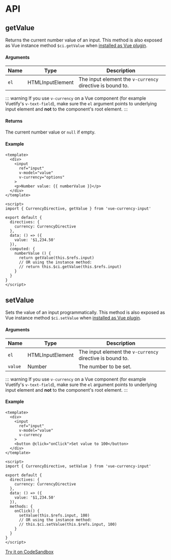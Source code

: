 # API

## getValue
Returns the current number value of an input. This method is also exposed as Vue instance method `$ci.getValue` when [installed as Vue plugin](/guide/#installation).

#### Arguments
Name | Type | Description
--- | --- | --- 
`el` | HTMLInputElement | The input element the `v-currency` directive is bound to.

::: warning
If you use `v-currency` on a Vue component (for example Vuetify's `v-text-field`), make sure the `el` argument points to underlying input element and **not** to the component's root element.
:::

#### Returns
The current number value or `null` if empty.

#### Example
``` vue
<template>
  <div>
    <input
      ref="input"
      v-model="value"
      v-currency="options"
    >
    <p>Number value: {{ numberValue }}</p>
  </div>
</template>

<script>
import { CurrencyDirective, getValue } from 'vue-currency-input'

export default {
  directives: {
    currency: CurrencyDirective
  },
  data: () => ({
    value: '$1,234.50'
  }),
  computed: {
    numberValue () {
      return getValue(this.$refs.input)
      // OR using the instance method:
      // return this.$ci.getValue(this.$refs.input)
    }
  }
}
</script>
```

## setValue
Sets the value of an input programmatically. This method is also exposed as Vue instance method `$ci.setValue` when [installed as Vue plugin](/guide/#installation).

#### Arguments
Name | Type | Description
--- | --- | --- 
`el` | HTMLInputElement | The input element the `v-currency` directive is bound to.
`value` | Number | The number to be set. 

::: warning
If you use `v-currency` on a Vue component (for example Vuetify's `v-text-field`), make sure the `el` argument points to underlying input element and **not** to the component's root element.
:::

#### Example
``` vue
<template>
  <div>
    <input
      ref="input"
      v-model="value"
      v-currency
    >
    <button @click="onClick">Set value to 100</button>
  </div>
</template>

<script>
import { CurrencyDirective, setValue } from 'vue-currency-input'

export default {
  directives: {
    currency: CurrencyDirective
  },
  data: () => ({
    value: '$1,234.50'
  }),
  methods: {
    onClick() {
      setValue(this.$refs.input, 100)
      // OR using the instance method:
      // this.$ci.setValue(this.$refs.input, 100)
    }
  }
}
</script>
```
[Try it on CodeSandbox](https://codesandbox.io/s/vue-currency-input-set-value-programmatically-rv95r?file=/src/App.vue)
